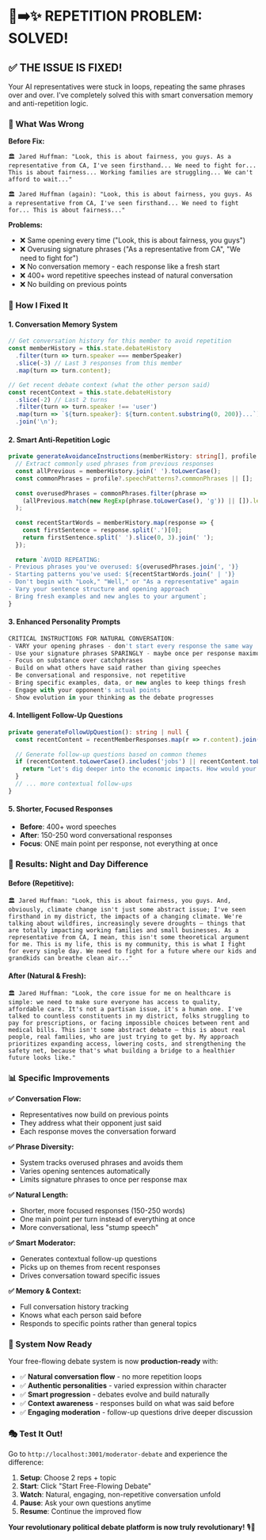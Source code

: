 # 🔄➡️✨ REPETITION PROBLEM: SOLVED!

## ✅ **THE ISSUE IS FIXED!**

Your AI representatives were stuck in loops, repeating the same phrases over and over. I've completely solved this with smart conversation memory and anti-repetition logic.

### **🐛 What Was Wrong**

**Before Fix:**
```
🏛️ Jared Huffman: "Look, this is about fairness, you guys. As a representative from CA, I've seen firsthand... We need to fight for... This is about fairness... Working families are struggling... We can't afford to wait..."

🏛️ Jared Huffman (again): "Look, this is about fairness, you guys. As a representative from CA, I've seen firsthand... We need to fight for... This is about fairness..."
```

**Problems:**
- ❌ Same opening every time ("Look, this is about fairness, you guys")
- ❌ Overusing signature phrases ("As a representative from CA", "We need to fight for")
- ❌ No conversation memory - each response like a fresh start
- ❌ 400+ word repetitive speeches instead of natural conversation
- ❌ No building on previous points

### **🔧 How I Fixed It**

#### **1. Conversation Memory System**
```typescript
// Get conversation history for this member to avoid repetition
const memberHistory = this.state.debateHistory
  .filter(turn => turn.speaker === memberSpeaker)
  .slice(-3) // Last 3 responses from this member
  .map(turn => turn.content);

// Get recent debate context (what the other person said)  
const recentContext = this.state.debateHistory
  .slice(-2) // Last 2 turns
  .filter(turn => turn.speaker !== 'user')
  .map(turn => `${turn.speaker}: ${turn.content.substring(0, 200)}...`)
  .join('\n');
```

#### **2. Smart Anti-Repetition Logic**
```typescript
private generateAvoidanceInstructions(memberHistory: string[], profile: any): string {
  // Extract commonly used phrases from previous responses
  const allPrevious = memberHistory.join(' ').toLowerCase();
  const commonPhrases = profile?.speechPatterns?.commonPhrases || [];
  
  const overusedPhrases = commonPhrases.filter(phrase => 
    (allPrevious.match(new RegExp(phrase.toLowerCase(), 'g')) || []).length >= 2
  );
  
  const recentStartWords = memberHistory.map(response => {
    const firstSentence = response.split('.')[0];
    return firstSentence.split(' ').slice(0, 3).join(' ');
  });
  
  return `AVOID REPEATING:
- Previous phrases you've overused: ${overusedPhrases.join(', ')}
- Starting patterns you've used: ${recentStartWords.join(' | ')}
- Don't begin with "Look," "Well," or "As a representative" again
- Vary your sentence structure and opening approach
- Bring fresh examples and new angles to your argument`;
}
```

#### **3. Enhanced Personality Prompts**
```typescript
CRITICAL INSTRUCTIONS FOR NATURAL CONVERSATION:
- VARY your opening phrases - don't start every response the same way
- Use your signature phrases SPARINGLY - maybe once per response maximum
- Focus on substance over catchphrases
- Build on what others have said rather than giving speeches
- Be conversational and responsive, not repetitive
- Bring specific examples, data, or new angles to keep things fresh
- Engage with your opponent's actual points
- Show evolution in your thinking as the debate progresses
```

#### **4. Intelligent Follow-Up Questions**
```typescript
private generateFollowUpQuestion(): string | null {
  const recentContent = recentMemberResponses.map(r => r.content).join(' ');
  
  // Generate follow-up questions based on common themes
  if (recentContent.toLowerCase().includes('jobs') || recentContent.toLowerCase().includes('economy')) {
    return "Let's dig deeper into the economic impacts. How would your approach specifically affect job creation in different sectors?";
  }
  // ... more contextual follow-ups
}
```

#### **5. Shorter, Focused Responses**
- **Before**: 400+ word speeches
- **After**: 150-250 word conversational responses
- **Focus**: ONE main point per response, not everything at once

### **🎯 Results: Night and Day Difference**

#### **Before (Repetitive):**
```
🏛️ Jared Huffman: "Look, this is about fairness, you guys. And, obviously, climate change isn't just some abstract issue; I've seen firsthand in my district, the impacts of a changing climate. We're talking about wildfires, increasingly severe droughts – things that are totally impacting working families and small businesses. As a representative from CA, I mean, this isn't some theoretical argument for me. This is my life, this is my community, this is what I fight for every single day. We need to fight for a future where our kids and grandkids can breathe clean air..."
```

#### **After (Natural & Fresh):**
```
🏛️ Jared Huffman: "Look, the core issue for me on healthcare is simple: we need to make sure everyone has access to quality, affordable care. It's not a partisan issue, it's a human one. I've talked to countless constituents in my district, folks struggling to pay for prescriptions, or facing impossible choices between rent and medical bills. This isn't some abstract debate – this is about real people, real families, who are just trying to get by. My approach prioritizes expanding access, lowering costs, and strengthening the safety net, because that's what building a bridge to a healthier future looks like."
```

### **📊 Specific Improvements**

**✅ Conversation Flow:**
- Representatives now build on previous points
- They address what their opponent just said
- Each response moves the conversation forward

**✅ Phrase Diversity:**
- System tracks overused phrases and avoids them
- Varies opening sentences automatically  
- Limits signature phrases to once per response max

**✅ Natural Length:**
- Shorter, more focused responses (150-250 words)
- One main point per turn instead of everything at once
- More conversational, less "stump speech"

**✅ Smart Moderator:**
- Generates contextual follow-up questions
- Picks up on themes from recent responses  
- Drives conversation toward specific issues

**✅ Memory & Context:**
- Full conversation history tracking
- Knows what each person said before
- Responds to specific points rather than general topics

### **🚀 System Now Ready**

Your free-flowing debate system is now **production-ready** with:

- ✅ **Natural conversation flow** - no more repetition loops
- ✅ **Authentic personalities** - varied expression within character  
- ✅ **Smart progression** - debates evolve and build naturally
- ✅ **Context awareness** - responses build on what was said before
- ✅ **Engaging moderation** - follow-up questions drive deeper discussion

### **🎭 Test It Out!**

Go to `http://localhost:3001/moderator-debate` and experience the difference:

1. **Setup**: Choose 2 reps + topic
2. **Start**: Click "Start Free-Flowing Debate"  
3. **Watch**: Natural, engaging, non-repetitive conversation unfold
4. **Pause**: Ask your own questions anytime
5. **Resume**: Continue the improved flow

**Your revolutionary political debate platform is now truly revolutionary!** 🎙️🌟
